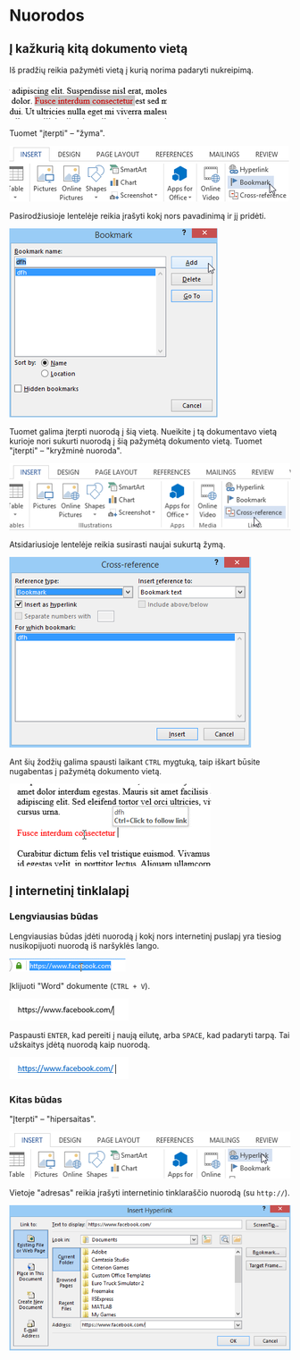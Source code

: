 # Nuorodos

## Į kažkurią kitą dokumento vietą

Iš pradžių reikia pažymėti vietą į kurią norima padaryti nukreipimą.

![Į kažkurią kitą dokumento vietą nr. 1](./i-kita-dokumento-vieta-1.png)

Tuomet "įterpti" – "žyma".

![Į kažkurią kitą dokumento vietą nr. 2](./i-kita-dokumento-vieta-2.png)

Pasirodžiusioje lentelėje reikia įrašyti kokį nors pavadinimą ir jį pridėti.

![Į kažkurią kitą dokumento vietą nr. 3](./i-kita-dokumento-vieta-3.png)

Tuomet galima įterpti nuorodą į šią vietą. Nueikite į tą dokumentavo vietą kurioje nori sukurti nuorodą į šią pažymėtą dokumento vietą. Tuomet "įterpti" – "kryžminė nuoroda".

![Į kažkurią kitą dokumento vietą nr. 4](./i-kita-dokumento-vieta-4.png)

Atsidariusioje lentelėje reikia susirasti naujai sukurtą žymą.

![Į kažkurią kitą dokumento vietą nr. 5](./i-kita-dokumento-vieta-5.png)

Ant šių žodžių galima spausti laikant `CTRL` mygtuką, taip iškart būsite nugabentas į pažymėtą dokumento vietą.

![Į kažkurią kitą dokumento vietą nr. 6](./i-kita-dokumento-vieta-6.png)

## Į internetinį tinklalapį

### Lengviausias būdas

Lengviausias būdas įdėti nuorodą į kokį nors internetinį puslapį yra tiesiog nusikopijuoti nuorodą iš naršyklės lango.

![Į internetinį tinklalapį (lengviausias būdas) nr. 1](./i-internetini-tinkl-lengv-budas-1.png)

Įklijuoti "Word" dokumente (`CTRL + V`).

![Į internetinį tinklalapį (lengviausias būdas) nr. 2](./i-internetini-tinkl-lengv-budas-2.png)

Paspausti `ENTER`, kad pereiti į naują eilutę, arba `SPACE`, kad padaryti tarpą. Tai užskaitys įdėtą nuorodą kaip nuorodą.

![Į internetinį tinklalapį (lengviausias būdas) nr. 3](./i-internetini-tinkl-lengv-budas-3.png)

### Kitas būdas

"Įterpti" – "hipersaitas".

![Į internetinį tinklalapį (kitas būdas) nr. 1](./i-internetini-tinkl-kitas-budas-1.png)

Vietoje "adresas" reikia įrašyti internetinio tinklaraščio nuorodą (su `http://`).

![Į internetinį tinklalapį (kitas būdas) nr. 2](./i-internetini-tinkl-kitas-budas-2.png)
